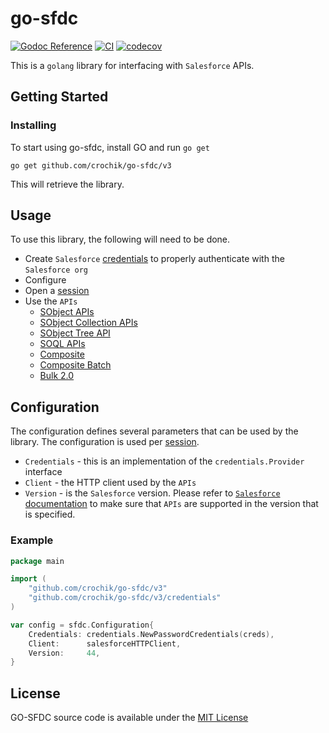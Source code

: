 # go-sfdc

[![Godoc Reference][godoc-img]][godoc-url] [![CI][ci-img]][ci-url] [![codecov][codecov-img]][codecov-url]

This is a `golang` library for interfacing with `Salesforce` APIs.

## Getting Started
### Installing
To start using go-sfdc, install GO and run `go get`
```
go get github.com/crochik/go-sfdc/v3
```
This will retrieve the library.

## Usage
To use this library, the following will need to be done.
* Create `Salesforce` [credentials](./credentials/README.md) to properly authenticate with the `Salesforce org`
* Configure
* Open a [session](./session/README.md)
* Use the `APIs`
  - [SObject APIs](./sobject/README.md)
  - [SObject Collection APIs](./sobject/collections/README.md)
  - [SObject Tree API](./sobject/tree/README.md)
  - [SOQL APIs](./soql/README.md)
  - [Composite](./composite/README.md)
  - [Composite Batch](./composite/batch/README.md)
  - [Bulk 2.0](./bulk/README.md)

## Configuration
The configuration defines several parameters that can be used by the library.  The configuration is used per [session](./session/README.md).
* `Credentials` - this is an implementation of the `credentials.Provider` interface
* `Client` - the HTTP client used by the `APIs`
* `Version` - is the `Salesforce` version.  Please refer to [`Salesforce` documentation](https://developer.salesforce.com/docs/atlas.en-us.api_rest.meta/api_rest/intro_what_is_rest_api.htm) to make sure that `APIs` are supported in the version that is specified.
### Example
```go
package main

import (
	"github.com/crochik/go-sfdc/v3"
	"github.com/crochik/go-sfdc/v3/credentials"
)

var config = sfdc.Configuration{
	Credentials: credentials.NewPasswordCredentials(creds),
	Client:      salesforceHTTPClient,
	Version:     44,
}
```

## License
GO-SFDC source code is available under the [MIT License](LICENSE.txt)

[godoc-img]: https://godoc.org/github.com/crochik/go-sfdc?status.svg
[godoc-url]: https://godoc.org/github.com/crochik/go-sfdc

[ci-img]: https://github.com/crochik/go-sfdc/workflows/CI/badge.svg
[ci-url]: https://github.com/crochik/go-sfdc/actions?query=workflow%3A%22CI%22

[codecov-img]: https://codecov.io/gh/crochik/go-sfdc/branch/master/graph/badge.svg
[codecov-url]: https://codecov.io/gh/crochik/go-sfdc
